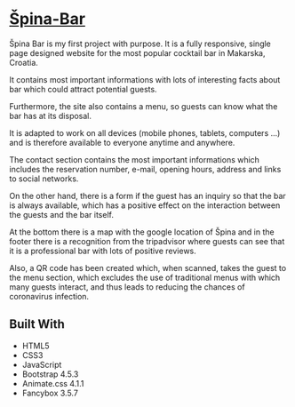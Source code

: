 # [Špina-Bar](https://spina-bar.netlify.app/)

Špina Bar is my first project with purpose. It is a fully responsive, single page designed website for the most popular cocktail bar in Makarska, Croatia.

It contains most important informations with lots of interesting facts about bar which could attract potential guests.

Furthermore, the site also contains a menu, so guests can know what the bar has at its disposal.

It is adapted to work on all devices (mobile phones, tablets, computers ...) and is therefore available to everyone anytime and anywhere.

The contact section contains the most important informations which includes the reservation number, e-mail, opening hours, address and
links to social networks.

On the other hand, there is a form if the guest has an inquiry so that the bar is always available, which has a positive effect on the interaction between the guests and the bar itself.

At the bottom there is a map with the google location of Špina and in the footer there is a recognition from the tripadvisor where guests can see that it is a professional bar with lots of positive reviews.

Also, a QR code has been created which, when scanned, takes the guest to the menu section, which excludes the use of traditional menus with which many guests interact, and thus leads to reducing the chances of coronavirus infection.


## Built With
- HTML5
- CSS3
- JavaScript
- Bootstrap 4.5.3
- Animate.css 4.1.1
- Fancybox 3.5.7
